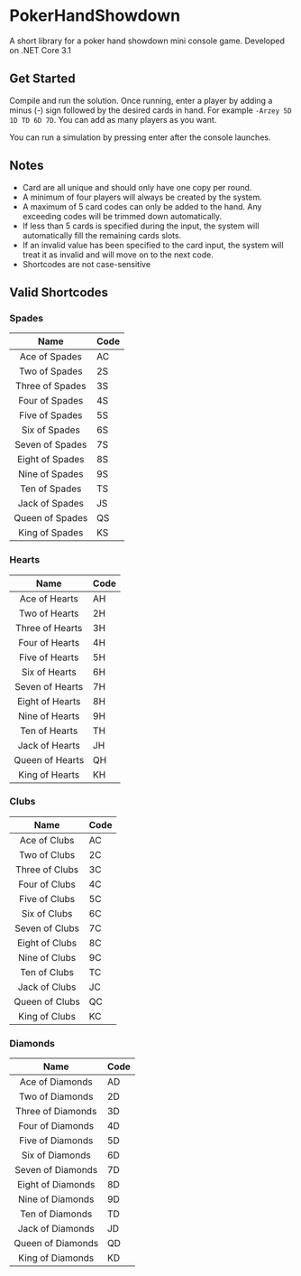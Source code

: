 # PokerHandShowdown
A short library for a poker hand showdown mini console game. Developed on .NET Core 3.1

## Get Started
Compile and run the solution. Once running, enter a player by adding a minus (-) sign followed by the desired cards in hand. For example
`-Arzey 5D 1D TD 6D 7D`. You can add as many players as you want.

You can run a simulation by pressing enter after the console launches.

## Notes
- Card are all unique and should only have one copy per round.
- A minimum of four players will always be created by the system.
- A maximum of 5 card codes can only be added to the hand. Any exceeding codes will be trimmed down automatically.
- If less than 5 cards is specified during the input, the system will automatically fill the remaining cards slots.
- If an invalid value has been specified to the card input, the system will treat it as invalid and will move on to the next code.
- Shortcodes are not case-sensitive

## Valid Shortcodes
### Spades
| Name | Code |
|:----:|------|
| Ace of Spades | AC |
| Two of Spades | 2S |
| Three of Spades | 3S |
| Four of Spades | 4S |
| Five of Spades  | 5S |
| Six of Spades | 6S |
| Seven of Spades | 7S |
| Eight of Spades | 8S |
| Nine of Spades | 9S |
| Ten of Spades | TS |
| Jack of Spades | JS |
| Queen of Spades | QS |
| King of Spades | KS |


### Hearts
| Name | Code |
|:----:|------|
| Ace of Hearts | AH |
| Two of Hearts | 2H |
| Three of Hearts | 3H |
| Four of Hearts | 4H |
| Five of Hearts  | 5H |
| Six of Hearts | 6H |
| Seven of Hearts | 7H |
| Eight of Hearts | 8H |
| Nine of Hearts | 9H |
| Ten of Hearts | TH |
| Jack of Hearts | JH |
| Queen of Hearts | QH |
| King of Hearts | KH |

### Clubs
| Name | Code |
|:----:|------|
| Ace of Clubs | AC |
| Two of Clubs | 2C |
| Three of Clubs | 3C |
| Four of Clubs | 4C |
| Five of Clubs  | 5C |
| Six of Clubs | 6C |
| Seven of Clubs | 7C |
| Eight of Clubs | 8C |
| Nine of Clubs | 9C |
| Ten of Clubs | TC |
| Jack of Clubs | JC |
| Queen of Clubs | QC |
| King of Clubs | KC |


### Diamonds
| Name | Code |
|:----:|------|
| Ace of Diamonds | AD |
| Two of Diamonds | 2D |
| Three of Diamonds | 3D |
| Four of Diamonds | 4D |
| Five of Diamonds  | 5D |
| Six of Diamonds | 6D |
| Seven of Diamonds | 7D |
| Eight of Diamonds | 8D |
| Nine of Diamonds | 9D |
| Ten of Diamonds | TD |
| Jack of Diamonds | JD |
| Queen of Diamonds | QD |
| King of Diamonds | KD |

